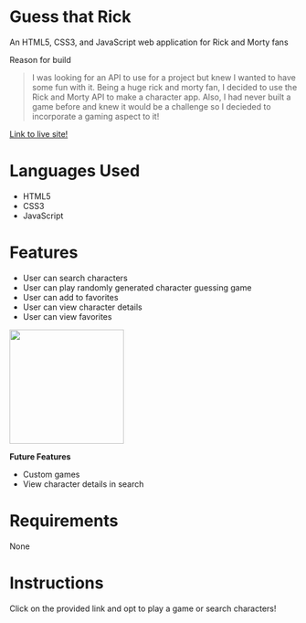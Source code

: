 # Guess that Rick

An HTML5, CSS3, and JavaScript web application for Rick and Morty fans

Reason for build

> I was looking for an API to use for a project but knew I wanted to have some fun with it. Being a huge rick and morty fan, I decided to use the Rick and Morty API to make a character app. Also, I had never built a game before and knew it would be a challenge so I decieded to incorporate a gaming aspect to it! 

[Link to live site!](https://addyabid.github.io/guess-that-rick/)

# Languages Used

* HTML5
* CSS3
* JavaScript

# Features

* User can search characters
* User can play randomly generated character guessing game
* User can add to favorites
* User can view character details
* User can view favorites
<img src="https://user-images.githubusercontent.com/85080021/151881830-99b676df-a10b-477b-bb98-9fc0d21d75bd.gif"  width="200"/>
<!-- ![gitrivk](https://user-images.githubusercontent.com/85080021/151881830-99b676df-a10b-477b-bb98-9fc0d21d75bd.gif =250x250) -->

**Future Features**

* Custom games
* View character details in search

# Requirements

None

# Instructions

Click on the provided link and opt to play a game or search characters! 
